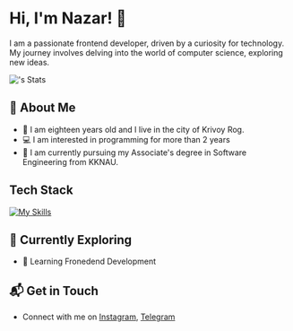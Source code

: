 # Hi, I'm Nazar! 👋

I am a passionate frontend developer, driven by a curiosity for technology. My journey involves delving into the world of computer science, exploring new ideas.

![<username>'s Stats](https://github-readme-stats.vercel.app/api?username=Lackevil&theme=react&show_icons=true&hide_border=true&count_private=true)

## 🚀 About Me

- 🧑 I am eighteen years old and I live in the city of Krivoy Rog.
- 💻 I am interested in programming for more than 2 years
- 🔭 I am currently pursuing my Associate's degree in Software Engineering from KKNAU.

## Tech Stack
[![My Skills](https://skillicons.dev/icons?i=js,html,css,scss,tailwind,figma,photoshop,git,vscode)](https://skillicons.dev)

## 🌱 Currently Exploring

- 🚀 Learning Fronedend Development

## 📬 Get in Touch

- Connect with me on [Instagram](https://www.instagram.com/lackkevil/), [Telegram](https://t.me/lackevil)
